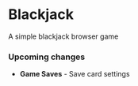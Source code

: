 # Blackjack

A simple blackjack browser game

### Upcoming changes
- **Game Saves** - Save card settings
